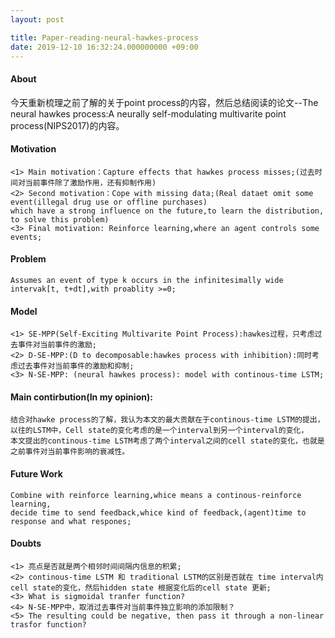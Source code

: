 ```yaml
---
layout: post

title: Paper-reading-neural-hawkes-process
date: 2019-12-10 16:32:24.000000000 +09:00
---
```


#### About
  
   今天重新梳理之前了解的关于point process的内容，然后总结阅读的论文--The neural hawkes process:A neurally self-modulating multivarite point process(NIPS2017)的内容。
	
#### Motivation

    <1> Main motivation：Capture effects that hawkes process misses;(过去时间对当前事件除了激励作用，还有抑制作用)  
    <2> Second motivation：Cope with missing data;(Real dataet omit some event(illegal drug use or offline purchases)
    which have a strong influence on the future,to learn the distribution, to solve this problem)  
    <3> Final motivation: Reinforce learning,where an agent controls some events;  

#### Problem
    
	Assumes an event of type k occurs in the infinitesimally wide intervak[t, t+dt],with proablity >=0;  
	
#### Model
    <1> SE-MPP(Self-Exciting Multivarite Point Process):hawkes过程，只考虑过去事件对当前事件的激励;  
    <2> D-SE-MPP:(D to decomposable:hawkes process with inhibition):同时考虑过去事件对当前事件的激励和抑制;    
    <3> N-SE-MPP: (neural hawkes process): model with continous-time LSTM;  

#### Main contirbution(In my opinion):
    结合对hawke process的了解，我认为本文的最大贡献在于continous-time LSTM的提出，
    以往的LSTM中，Cell state的变化考虑的是一个interval到另一个interval的变化，
    本文提出的continous-time LSTM考虑了两个interval之间的cell state的变化，也就是之前事件对当前事件影响的衰减性。  

#### Future Work
    Combine with reinforce learning,whice means a continous-reinforce learning,
    decide time to send feedback,whice kind of feedback,(agent)time to response and what respones;  
	
#### Doubts
    <1> 亮点是否就是两个相邻时间间隔内信息的积累;  
	<2> continous-time LSTM 和 traditional LSTM的区别是否就在 time interval内cell state的变化，然后hidden state 根据变化后的cell state 更新;  
	<3> What is sigmoidal tranfer function?  
	<4> N-SE-MPP中，取消过去事件对当前事件独立影响的添加限制？  
	<5> The resulting could be negative, then pass it through a non-linear trasfor function?  
